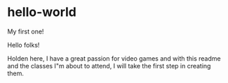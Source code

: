 # hello-world
My first one!

Hello folks!

Holden here, I have a great passion for video games and with this readme and the classes I"m about to attend, I will take the first step in creating them.

